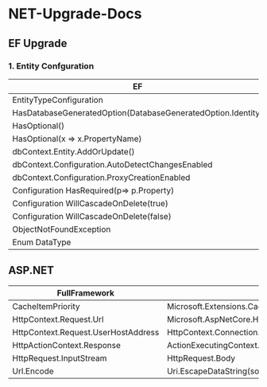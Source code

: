 # NET-Upgrade-Docs


## EF Upgrade 
### 1. Entity Confguration

| EF | EF Core |
|-----|-----|
|EntityTypeConfiguration| IEntityTypeConfiguration|
|HasDatabaseGeneratedOption(DatabaseGeneratedOption.Identity)|DatabaseGeneratedOption.Identity|
|HasOptional() | Not required, IsRequired(false) is an option|
|HasOptional(x => x.PropertyName)| Modify the underlying proprty to be `virtual`|
|dbContext.Entity.AddOrUpdate()| dbContext.Entity.Update()|
|dbContext.Configuration.AutoDetectChangesEnabled|dbContext.ChangeTracker.AutoDetectChangesEnabled |
|dbContext.Configuration.ProxyCreationEnabled|dbContext.ChangeTracker.LazyLoadingEnabled|
|Configuration HasRequired(p=> p.Property) | builder.HasOne(p=>p.Property).WithMany(x=>x.property).IsRequired()|
|Configuration WillCascadeOnDelete(true) | OnDelete(DeleteBehavior.Cascade)|
|Configuration WillCascadeOnDelete(false) | OnDelete(DeleteBehavior.ClientSetNull)|
| ObjectNotFoundException | DbUpdateException|
| Enum DataType | Configuration: .HasConversion<int>()|


## ASP.NET
|FullFramework| NetStandard/6+|  
|-----|-----|  
|CacheItemPriority| Microsoft.Extensions.Caching.Memory| 
|HttpContext.Request.Url| Microsoft.AspNetCore.Http.Extensions.UriHelper.GetEncodedUrl/GetDisplayUrl(Request)|
|HttpContext.Request.UserHostAddress| HttpContext.Connection.RemoteIpAddress|  
|HttpActionContext.Response| ActionExecutingContext.Result = new StatusCodeResult|
| HttpRequest.InputStream | HttpRequest.Body|
|Url.Encode|Uri.EscapeDataString(someString)|  
 
